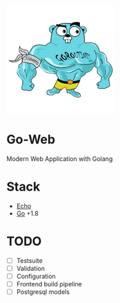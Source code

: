![big-gopher](big-gopher.png)

# Go-Web
Modern Web Application with Golang

# Stack
- [Echo](https://echo.labstack.com/)
- [Go](https://golang.org/) +1.8

# TODO

- [ ] Testsuite
- [ ] Validation
- [ ] Configuration
- [ ] Frontend build pipeline
- [ ] Postgresql models

